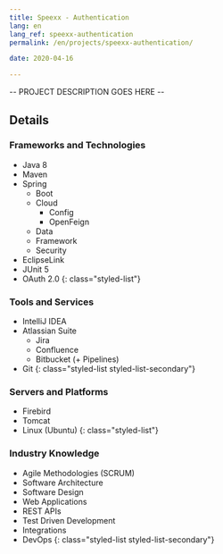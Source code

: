 ```yaml
---
title: Speexx - Authentication
lang: en
lang_ref: speexx-authentication
permalink: /en/projects/speexx-authentication/

date: 2020-04-16

---
```

-- PROJECT DESCRIPTION GOES HERE --

## Details

### Frameworks and Technologies

- Java 8
- Maven
- Spring
    - Boot
    - Cloud
        - Config
        - OpenFeign
    - Data
    - Framework
    - Security
- EclipseLink
- JUnit 5
- OAuth 2.0
{: class="styled-list"}

### Tools and Services 

- IntelliJ IDEA
- Atlassian Suite
    - Jira
    - Confluence
    - Bitbucket (+ Pipelines)
- Git
{: class="styled-list styled-list-secondary"}

### Servers and Platforms

- Firebird
- Tomcat
- Linux (Ubuntu)
{: class="styled-list"}

### Industry Knowledge

- Agile Methodologies (SCRUM)
- Software Architecture
- Software Design
- Web Applications
- REST APIs
- Test Driven Development
- Integrations
- DevOps
{: class="styled-list styled-list-secondary"}
